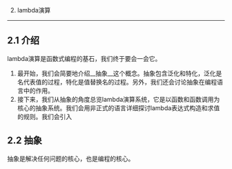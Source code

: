 2. lambda演算
---

## 2.1 介绍
lambda演算是函数式编程的基石，我们终于要会一会它。

1. 最开始，我们会简要地介绍__抽象__这个概念。抽象包含泛化和特化，泛化是名代表值的过程，特化是值替换名的过程。另外，我们还会讨论抽象在编程语言中的作用。
2. 接下来，我们从抽象的角度总览lambda演算系统，它是以函数和函数调用为核心的抽象系统。我们会用非正式的语言详细探讨lambda表达式构造和求值的规则。我们会引入

## 2.2 抽象
抽象是解决任何问题的核心，也是编程的核心。
